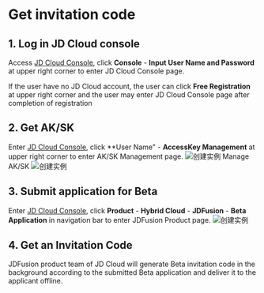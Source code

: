 
# Get invitation code
## 1. Log in JD Cloud console

Access [JD Cloud Console](https://console.jdcloud.com), click **Console** - **Input User Name and Password** at upper right corner to enter JD Cloud Console page.

If the user have no JD Cloud account, the user can click **Free Registration** at upper right corner and the user may enter JD Cloud Console page after completion of registration

## 2. Get AK/SK
Enter [JD Cloud Console](https://console.jdcloud.com), click **User Name" - **AccessKey Management** at upper right corner to enter AK/SK Management page.
![创建实例](https://github.com/jdcloudcom/cn/blob/edit/image/JDFusion/yaoqingma-1.png)
Manage AK/SK
![创建实例](https://github.com/jdcloudcom/cn/blob/edit/image/JDFusion/yaoqingma-2.png)
## 3. Submit application for Beta
Enter [JD Cloud Console](https://console.jdcloud.com), click **Product** - **Hybrid Cloud** - **JDFusion** - **Beta Application** in navigation bar to enter JDFusion Product page.
![创建实例](https://github.com/jdcloudcom/cn/blob/edit/image/JDFusion/yaoqingma-3.png)
## 4. Get an Invitation Code
JDFusion product team of JD Cloud will generate Beta invitation code in the background according to the submitted Beta application and deliver it to the applicant offline.
